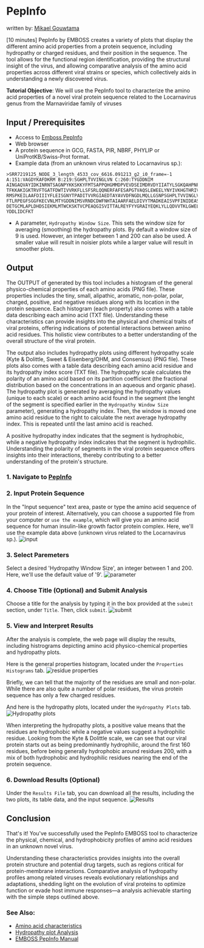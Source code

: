 # PepInfo
written by: [Mikael Gouwtama](gitlab.ccbr.utoronto.ca/gouwtama)

[10 minutes] PepInfo by EMBOSS creates a variety of plots that display the different amino acid properties from a protein sequence, including hydropathy or charged residues, and their position in the sequence. The tool allows for the functional region identification, providing the structural insight of the virus, and allowing comparative analysis of the amino acid properties across different viral strains or species, which collectively aids in understanding a newly discovered virus. 

**Tutorial Objective**: We will use the PepInfo tool to characterize the amino acid properties of a novel viral protein sequence related to the Locarnavirus genus from the Marnaviridae family of viruses

## Input / Prerequisites
- Access to [Emboss PepInfo](https://www.ebi.ac.uk/jdispatcher/seqstats/emboss_pepinfo)
- Web browser
- A protein sequence in GCG, FASTA, PIR, NBRF, PHYLIP or UniProtKB/Swiss-Prot format.
- Example data (from an unknown virus related to Locarnavirus sp.):
```
>SRR7219125_NODE_3_length_4533_cov_6616.091213_g2_i0_frame=-1 A:151:VAGDYKAFDKRM B:219:SGHPLTVVINGLVN C:260:TYGDDNIM
AINGAQVAYIDKINRNTSAGNPYKKSKKYFMTSAPPQHGMMDPVEVDSEIMDRVDYIIATYLSGKQAHPNFCAHLKDEPV
TFKKAKIGKTRVFTGATFDWTIVVRKFLLSFSRLQQNERFAFESAPGTVAQSLEWEELYNYIVKHGTHRIVAGDYKAFDK
RMSPKEILAAFDIIIYFLEISGNYTPADITVVRGIAEDTAYAVVDFNGDLMQLLGSNPSGHPLTVVINGLVNSLRMRYTF
FTLRPEGFSGGFKECVNLMTYGDDNIMSVRNDCDWFNHTAIAARFAELDIVYTMADKEAISVPFINIDEASFLKRTWRFE
DETGCMLAPLDHDSIEKMLMTWCKSKTVCPEAQGISVITTALREYFYYGRAIYEQKLYLLQDVVTKLGWELFVEESTFMS
YDDLIDCFKT
```
- A parameter, `Hydropathy Window Size`. This sets the window size for averaging (smoothing) the hydropathy plots. By default a window size of 9 is used. However, an integer between 1 and 200 can also be used. A smaller value will result in noisier plots while a larger value will result in smoother plots. 


## Output

The OUTPUT of generated by this tool includes a histogram of the general physico-chemical properties of each amino acids (PNG file). These properties includes the tiny, small, alipathic, aromatic, non-polar, polar, charged, positive, and negative residues along with its location in the protein sequence. Each histogram (each property) also comes with a table data describing each amino acid (TXT file). Understanding these characteristics can provide insights into the physical and chemical traits of viral proteins, offering indications of potential interactions between amino acid residues. This holistic view contributes to a better understanding of the overall structure of the viral protein.

The output also includes hydropathy plots using different hydropathy scale (Kyte & Dolittle, Sweet & Eisenberg/OHM, and Consensus) (PNG file). These plots also comes with a table data describing each amino acid residue and its hydropathy index score (TXT file). The hydropathy scale calculates the polarity of an amino acid based on its partition coefficient (the fractional distribution based on the concentrations in an aqueous and organic phase). The hydropathy plot is generated by averaging the hydropathy values (unique to each scale) or each amino acid found in the segment (the lenght of the segment is specified earlier in the `Hydropathy Window Size` parameter), generating a hydropathy index. Then, the window is moved one amino acid residue to the right to calculate the next average hydropathy index. This is repeated until the last amino acid is reached. 

A positive hydropathy index indicates that the segment is hydrophobic, while a negative hydropathy index indicates that the segment is hydrophilic. Understanding the polarity of segments in the viral protein sequence offers insights into their interactions, thereby contributing to a better understanding of the protein's structure.

### 1. Navigate to [PepInfo](https://www.ebi.ac.uk/jdispatcher/seqstats/emboss_pepinfo)

### 2. Input Protein Sequence
In the "Input sequence" text area, paste or type the amino acid sequence of your protein of interest. Alternatively, you can choose a supported file from your computer or `use the example`, which will give you an amino acid sequence for human insulin-like growth factor protein complex. Here, we'll use the example data above (unknown virus related to the Locarnavirus sp.). 
![input](img/pepinfo/Input_sequence.png)

### 3. Select Paremeters
Select a desired 'Hydropathy Window Size', an integer between 1 and 200. Here, we'll use the default value of '9'.
![parameter](img/pepinfo/Parameter.png)

### 4. Choose Title (Optional) and Submit Analysis
Choose a title for the analysis by typing it in the box provided at the `submit` section, under `Title`. Then, click `submit`.
![submit](img/pepinfo/Submit_analysis.png)

### 5. View and Interpret Results
After the analysis is complete, the web page will display the results, including histrograms depicting amino acid physico-chemical properties and hydropathy plots.

Here is the general properties histogram, located under the `Properties Histograms` tab.
![residue properties](img/pepinfo/Histogram.png)

Briefly, we can tell that the majority of the residues are small and non-polar. While there are also quite a number of polar residues, the virus protein sequence has only a few charged residues.

And here is the hydropathy plots, located under the `Hydropathy Plots` tab. 
![Hydropathy plots](img/pepinfo/Hydropathy.png)

When interpreting the hydropathy plots, a positive value means that the residues are hydrophobic while a negative values suggest a hydrophilic residue. Looking from the Kyte & Dolittle scale, we can see that our viral protein starts out as being predominantly hydrophilic, around the first 160 residues, before being generally hydrophobic around residues 200, with a mix of both hydrophobic and hydrophilic residues nearing the end of the protein sequence. 

### 6. Download Results (Optional)
Under the `Results File` tab, you can download all the results, including the two plots, its table data, and the input sequence. 
![Results](img/pepinfo/Download_results.png)


## Conclusion

That's it! You've successfully used the PepInfo EMBOSS tool to characterize the physical, chemical, and hydrophobicity profiles of amino acid residues in an unknown novel virus.

Understanding these characteristics provides insights into the overall protein structure and potential drug targets, such as regions critical for protein-membrane interactions. Comparative analysis of hydropathy profiles among related viruses reveals evolutionary relationships and adaptations, shedding light on the evolution of viral proteins to optimize function or evade host immune responses—a analysis achievable starting with the simple steps outlined above.

### See Also:

- [Amino acid characteristics](https://www.britannica.com/science/amino-acid/Standard-amino-acids)
- [Hydropathy plot Analysis](https://www.sciencedirect.com/science/article/pii/S0006291X04019370)
- [EMBOSS PepInfo Manual](http://bioinf.ibun.unal.edu.co/cgi-bin/emboss/help/pepinfo)
